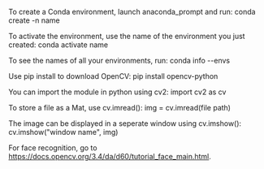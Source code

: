 To create a Conda environment, launch anaconda_prompt and run:
conda create -n name

To activate the environment, use the name of the environment you just created:
conda activate name

To see the names of all your environments, run:
conda info --envs

Use pip install to download OpenCV:
pip install opencv-python

You can import the module in python using cv2:
import cv2 as cv

To store a file as a Mat, use cv.imread():
img = cv.imread(file path)

The image can be displayed in a seperate window using cv.imshow():
cv.imshow("window name", img)



For face recognition, go to https://docs.opencv.org/3.4/da/d60/tutorial_face_main.html.
